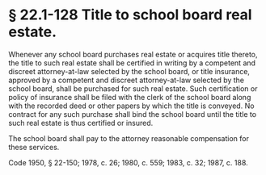 # § 22.1-128 Title to school board real estate.

<p>Whenever any school board purchases real estate or acquires title thereto, the title to such real estate shall be certified in writing by a competent and discreet attorney-at-law selected by the school board, or title insurance, approved by a competent and discreet attorney-at-law selected by the school board, shall be purchased for such real estate. Such certification or policy of insurance shall be filed with the clerk of the school board along with the recorded deed or other papers by which the title is conveyed. No contract for any such purchase shall bind the school board until the title to such real estate is thus certified or insured.</p><p>The school board shall pay to the attorney reasonable compensation for these services.</p><p>Code 1950, § 22-150; 1978, c. 26; 1980, c. 559; 1983, c. 32; 1987, c. 188.</p>